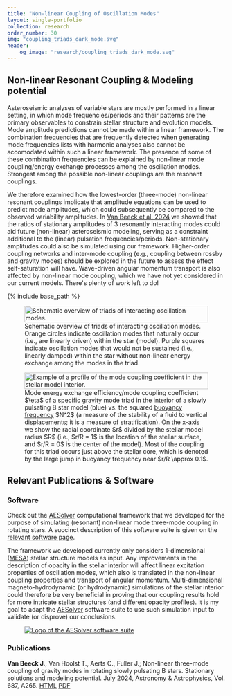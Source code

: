 ```yaml
---
title: "Non-linear Coupling of Oscillation Modes"
layout: single-portfolio
collection: research
order_number: 30
img: "coupling_triads_dark_mode.svg"
header:
    og_image: "research/coupling_triads_dark_mode.svg"
---
```


## Non-linear Resonant Coupling & Modeling potential

Asteroseismic analyses of variable stars are mostly performed in a linear setting, in which mode frequencies/periods and their patterns are the primary observables to constrain stellar structure and evolution models.
Mode amplitude predictions cannot be made within a linear framework.
The combination frequencies that are frequently detected when generating mode frequencies lists with harmonic analyses also cannot be accomodated within such a linear framework.
The presence of some of these combination frequencies can be explained by non-linear mode coupling/energy exchange processes among the oscillation modes.
Strongest among the possible non-linear couplings are the resonant couplings.

We therefore examined how the lowest-order (three-mode) non-linear resonant couplings implicate that amplitude equations can be used to predict mode amplitudes, which could subsequently be compared to the observed variability amplitudes.
In [Van Beeck et al. 2024](https://www.aanda.org/articles/aa/full_html/2024/07/aa48369-23/aa48369-23.html) we showed that the ratios of stationary amplitudes of 3 resonantly interacting modes could aid future (non-linear) asteroseismic modeling, serving as a constraint additional to the (linear) pulsation frequencies/periods.
Non-stationary amplitudes could also be simulated using our framework.
Higher-order coupling networks and inter-mode coupling (e.g., coupling between rossby and gravity modes) should be explored in the future to assess the effect self-saturation will have.
Wave-driven angular momentum transport is also affected by non-linear mode coupling, which we have not yet considered in our current models.
There's plenty of work left to do!

{% include base_path %}

<figure style="display:table;">
  <a href="{{ '/images/research/coupling_triads_dark_mode.svg' | prepend: base_path }}" class="image-popup" title="Schematic overview of triads of interacting oscillation modes.">
    <img src="{{ '/images/research/coupling_triads_dark_mode.svg' | prepend: base_path }}" alt="Schematic overview of triads of interacting oscillation modes." style="width:100%; height:auto;">
  </a>
  <figcaption style="display: table-caption; caption-side: bottom;">Schematic overview of triads of interacting oscillation modes. Orange circles indicate oscillation modes that naturally occur (i.e., are linearly driven) within the star (model). Purple squares indicate oscillation modes that would not be sustained (i.e., linearly damped) within the star without non-linear energy exchange among the modes in the triad.</figcaption>
</figure>

<figure style="display:table;">
  <a href="{{ '/images/research/mode_coupling/coupling_profile.svg' | prepend: base_path }}" class="image-popup" title="Example of a profile of the mode coupling coefficient in the stellar model interior.">
    <img src="{{ '/images/research/mode_coupling/coupling_profile.svg' | prepend: base_path }}" alt="Example of a profile of the mode coupling coefficient in the stellar model interior." style="width:100%; height:auto;">
  </a>
  <figcaption style="display: table-caption; caption-side: bottom;">Mode energy exchange efficiency/mode coupling coefficient $\eta$ of a specific gravity mode triad in the interior of a slowly pulsating B star model (blue) vs. the squared <a href='https://en.wikipedia.org/wiki/Brunt–Väisälä_frequency'>buoyancy frequency</a> $N^2$ (a measure of the stability of a fluid to vertical displacements; it is a measure of stratification). On the x-axis we show the radial coordinate $r$ divided by the stellar model radius $R$ (i.e., $r/R = 1$ is the location of the stellar surface, and $r/R = 0$ is the center of the model). Most of the coupling for this triad occurs just above the stellar core, which is denoted by the large jump in buoyancy frequency near $r/R \approx 0.1$.</figcaption>
</figure>

## Relevant Publications & Software

### Software

Check out the [AESolver](https://github.com/JVB11/AESolver) computational framework that we developed for the purpose of simulating (resonant) non-linear mode three-mode coupling in rotating stars.
A succinct description of this software suite is given on the [relevant software page](https://jvb11.github.io/software/AESolver/).

The framework we developed currently only considers 1-dimensional ([MESA](https://docs.mesastar.org/en/stable/)) stellar structure models as input.
Any improvements in the description of opacity in the stellar interior will affect linear excitation properties of oscillation modes, which also is translated in the non-linear coupling properties and transport of angular momentum.
Multi-dimensional magneto-hydrodynamic (or hydrodynamic) simulations of the stellar interior could therefore be very beneficial in proving that our coupling results hold for more intricate stellar structures (and different opacity profiles).
It is my goal to adapt the [AESolver](https://github.com/JVB11/AESolver) software suite to use such simulation input to validate (or disprove) our conclusions.

<figure>
  <a href="{{ '/images/software/aesolver/AE_solver_logo.png' | prepend: base_path }}" class="image-popup">
    <img src="{{ '/images/software/aesolver/AE_solver_logo.png' | prepend: base_path }}" alt="Logo of the AESolver software suite">
  </a>
</figure>

### Publications

**Van Beeck J.**, Van Hoolst T., Aerts C., Fuller J.; Non-linear three-mode coupling of gravity modes in rotating slowly pulsating B stars. Stationary solutions and modeling potential. July 2024, Astronomy & Astrophysics, Vol. 687, A265. [HTML](https://www.aanda.org/articles/aa/full_html/2024/07/aa48369-23/aa48369-23.html) [PDF](https://www.aanda.org/articles/aa/pdf/2024/07/aa48369-23.pdf)

